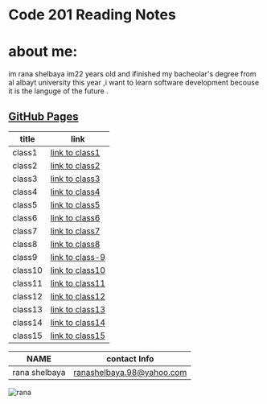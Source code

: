 # Code 201 Reading Notes
# about me:
im rana shelbaya im22 years old and ifinished my bacheolar's degree from al albayt university this year ,i want to learn software development becouse it is the languge of the future .
## [GitHub Pages](https://github.com/RANA469) 


| title | link |
| ----- | --------------------------------------------------------------- |
| class1 | [link to class1](https://rana469.github.io/reading-notes-201/class-01) |
| class2 |[link to class2](https://rana469.github.io/reading-notes-201/class-02)|
|class3|[link to class3](https://rana469.github.io/reading-notes-201/class-03)|
|class4|[link to class4](https://rana469.github.io/reading-notes-201/class-04)|
| class5|[link to class5](https://rana469.github.io/reading-notes-201/class-05)|
| class6|[link to class6](https://rana469.github.io/reading-notes-201/class-06)|
| class7| [link to class7](https://rana469.github.io/reading-notes-201/class-07) |
| class8 | [link to class8](https://rana469.github.io/reading-notes-201/class-8) |
| class9|[link to class-9](https://rana469.github.io/reading-notes-201/class-09)|
| class10 | [link to class10](https://rana469.github.io/reading-notes-201/class-10) |
| class11 |[link to class11](https://rana469.github.io/reading-notes-201/class-11)|
|class12|[link to class12](https://rana469.github.io/reading-notes-201/class-12)|
|class13|[link to class13](https://rana469.github.io/reading-notes-201/class-13)|
| class14|[link to class14]()|
| class15|[link to class15]()|

| NAME | contact Info |
|------------ | ------------- |
|rana shelbaya |ranashelbaya.98@yahoo.com|

![rana ](https://th.bing.com/th/id/OIP.d2ZlTzSoMFASlUF12NJbZgHaD3?pid=Api&w=1640&h=856&rs=1) 

